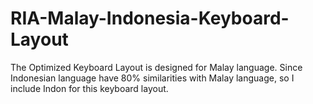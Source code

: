 # RIA-Malay-Indonesia-Keyboard-Layout
The Optimized Keyboard Layout is designed for Malay language. Since Indonesian language have 80% similarities with Malay language, so I include Indon for this keyboard layout.
